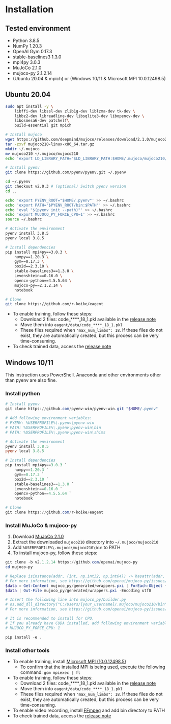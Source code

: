 # Installation

## Tested environment
- Python 3.8.5
- NumPy 1.20.3
- OpenAI Gym 0.17.3
- stable-baselines3 1.3.0
- mpi4py 3.0.3
- MuJoCo 2.1.0
- mujoco-py 2.1.2.14
- (Ubuntu 20.04 & mpich) or (Windows 10/11 & Microsoft MPI 10.0.12498.5)

## Ubuntu 20.04
```bash
sudo apt install -y \
    libffi-dev libssl-dev zlib1g-dev liblzma-dev tk-dev \
    libbz2-dev libreadline-dev libsqlite3-dev libopencv-dev \
    libosmesa6-dev patchelf\
    build-essential git mpich

# Install mujoco
wget https://github.com/deepmind/mujoco/releases/download/2.1.0/mujoco210-linux-x86_64.tar.gz
tar -zxvf mujoco210-linux-x86_64.tar.gz
mkdir ~/.mujoco
mv mujoco210 ~/.mujoco/mujoco210
echo 'export LD_LIBRARY_PATH="$LD_LIBRARY_PATH:$HOME/.mujoco/mujoco210/bin"' >> ~/.bashrc

# Install pyenv
git clone https://github.com/pyenv/pyenv.git ~/.pyenv

cd ~/.pyenv
git checkout v2.0.3 # (optional) Switch pyenv version
cd ..

echo 'export PYENV_ROOT="$HOME/.pyenv"' >> ~/.bashrc
echo 'export PATH="$PYENV_ROOT/bin:$PATH"' >> ~/.bashrc
echo 'eval "$(pyenv init --path)"' >> ~/.bashrc
echo 'export MUJOCO_PY_FORCE_CPU=1' >> ~/.bashrc
source ~/.bashrc

# Activate the environment
pyenv install 3.8.5
pyenv local 3.8.5

# Install dependencies
pip install mpi4py==3.0.3 \
    numpy==1.20.3 \
    gym==0.17.3 \
    box2d==2.3.10 \
    stable-baselines3==1.3.0 \
    Levenshtein==0.16.0 \
    opencv-python==4.5.5.64 \
    mujoco-py==2.1.2.14 \
    notebook

# Clone
git clone https://github.com/r-koike/eagent
```

- To enable training, follow these steps:
  - Download 2 files: code_****_18_1.pkl available in the [release note](https://github.com/r-koike/eagent/releases/tag/v0.8.8)
  - Move them into `eagent/data/code_****_18_1.pkl`
  - These files required when `"max_num_limbs": 18`. If these files do not exist, they are automatically created, but this process can be very time-consuming.
- To check trained data, access the [release note](https://github.com/r-koike/eagent/releases/tag/v0.8.8)

## Windows 10/11
This instruction uses PowerShell. Anaconda and other environments other than pyenv are also fine.

### Install python
```powershell
# Install pyenv
git clone https://github.com/pyenv-win/pyenv-win.git "$HOME/.pyenv"

# Add following environment variables:
# PYENV: %USERPROFILE%\.pyenv\pyenv-win
# PATH: %USERPROFILE%\.pyenv\pyenv-win\bin
# PATH: %USERPROFILE%\.pyenv\pyenv-win\shims

# Activate the environment
pyenv install 3.8.5
pyenv local 3.8.5

# Install dependencies
pip install mpi4py==3.0.3 `
    numpy==1.20.3 `
    gym==0.17.3 `
    box2d==2.3.10 `
    stable-baselines3==1.3.0 `
    Levenshtein==0.16.0 `
    opencv-python==4.5.5.64 `
    notebook

# Clone
git clone https://github.com/r-koike/eagent
```

### Install MuJoCo & mujoco-py
1. Download [MuJoCo 2.1.0](https://github.com/deepmind/mujoco/releases/tag/2.1.0)
2. Extract the downloaded `mujoco210` directory into `~/.mujoco/mujoco210`
3. Add `%USERPROFILE%\.mujoco\mujoco210\bin` to PATH
4. To install mujoco-py, follow these steps:
```powershell
git clone -b v2.1.2.14 https://github.com/openai/mujoco-py
cd mujoco-py

# Replace isinstance(addr, (int, np.int32, np.int64)) -> hasattr(addr, '__int__')
# For more information, see https://github.com/openai/mujoco-py/issues/504#issuecomment-621183589
$data = Get-Content mujoco_py/generated/wrappers.pxi | ForEach-Object { $_ -creplace "isinstance\(addr, \(int, np.int32, np.int64\)\)", "hasattr(addr, '__int__')" }
$data | Out-File mujoco_py/generated/wrappers.pxi -Encoding utf8

# Insert the following line into mujoco_py/builder.py
# os.add_dll_directory("C:/Users/[your_username]/.mujoco/mujoco210/bin")
# For more information, see https://github.com/openai/mujoco-py/issues/638#issuecomment-969019281

# It is recommended to install for CPU.
# If you already have CUDA installed, add following environment variables:
# MUJOCO_PY_FORCE_CPU: 1

pip install -e .
```

### Install othor tools
- To enable training, install [Microsoft MPI (10.0.12498.5)](https://www.microsoft.com/en-us/download/details.aspx?id=57467)
  - To confirm that the installed MPI is being used, execute the following command: `gcm mpiexec | fl`
- To enable training, follow these steps:
  - Download 2 files: code_****_18_1.pkl available in the [release note](https://github.com/r-koike/eagent/releases/tag/v0.8.8)
  - Move them into `eagent/data/code_****_18_1.pkl`
  - These files required when `"max_num_limbs": 18`. If these files do not exist, they are automatically created, but this process can be very time-consuming.
- To enable video recording, install [FFmpeg](https://ffmpeg.org/) and add bin directory to PATH
- To check trained data, access the [release note](https://github.com/r-koike/eagent/releases/tag/v0.8.8)
